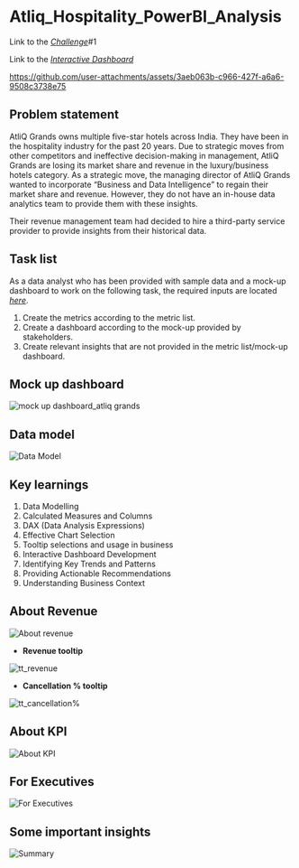 # Atliq_Hospitality_PowerBI_Analysis

Link to the  _[Challenge](https://codebasics.io/challenge/codebasics-resume-project-challenge)_#1

Link to the _[Interactive Dashboard](https://app.powerbi.com/view?r=eyJrIjoiNzBhYTNiNDEtNDdjYS00NGU1LTkwYzYtZWJlMmY0NjI5NmZjIiwidCI6ImM2ZTU0OWIzLTVmNDUtNDAzMi1hYWU5LWQ0MjQ0ZGM1YjJjNCJ9)_

https://github.com/user-attachments/assets/3aeb063b-c966-427f-a6a6-9508c3738e75

## Problem statement

AtliQ Grands owns multiple five-star hotels across India. They have been in the hospitality industry for the past 20 years. Due to strategic moves from other competitors and ineffective decision-making in management, AtliQ Grands are losing its market share and revenue in the luxury/business hotels category. As a strategic move, the managing director of AtliQ Grands wanted to incorporate “Business and Data Intelligence” to regain their market share and revenue. However, they do not have an in-house data analytics team to provide them with these insights.

Their revenue management team had decided to hire a third-party service provider to provide insights from their historical data.

## Task list

As a data analyst who has been provided with sample data and a mock-up dashboard to work on the following task, the required inputs are located _[here](https://github.com/guntasrikanth/Data_Analyst_Portfolio/tree/b30d3804de05b1ba6368b35170b0c6d88ce3b531/Projects/Power%20BI%20Projects/Atliq%20Hospitality%20Project/Data%20Sets)_.

1. Create the metrics according to the metric list.
2. Create a dashboard according to the mock-up provided by stakeholders.
3. Create relevant insights that are not provided in the metric list/mock-up dashboard.

## Mock up dashboard

![mock up dashboard_atliq grands](https://github.com/user-attachments/assets/0e8d16e0-c1f0-40ab-9957-3a99af16a01d)

## Data model

![Data Model](https://github.com/user-attachments/assets/d34a6296-0381-460d-a840-f30ce0a707ee)

## Key learnings

1.	Data Modelling
2.	Calculated Measures and Columns
3.	DAX (Data Analysis Expressions)
4.	Effective Chart Selection
5.	Tooltip selections and usage in business
6.	Interactive Dashboard Development
7.	Identifying Key Trends and Patterns
8.	Providing Actionable Recommendations
9.	Understanding Business Context

## About Revenue

![About revenue](https://github.com/user-attachments/assets/0a7b740a-ce71-4a91-8da5-15db3fd40471)

- **Revenue tooltip**

![tt_revenue](https://github.com/user-attachments/assets/2947a4b0-3af6-4566-9b84-7138550fd12f)

- **Cancellation % tooltip**

![tt_cancellation%](https://github.com/user-attachments/assets/b28940a7-47c8-4c46-be4d-2610fdb69681)


## About KPI

![About KPI](https://github.com/user-attachments/assets/90253c9f-86b7-4cb3-8d7a-fd0878a91ccc)

## For Executives

![For Executives](https://github.com/user-attachments/assets/32647429-4994-41e3-b8a9-70181d0d9af1)

## Some important insights

![Summary](https://github.com/user-attachments/assets/b105aa82-59da-4630-aedf-0dc8ffd5a401)




